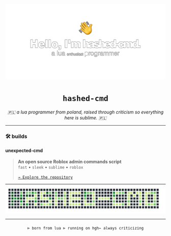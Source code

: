![](https://raw.githubusercontent.com/hashed-cmd/hashed-cmd/refs/heads/main/libraries/bann.png)

<h1 align="center"><code>hashed-cmd</code></h1>

<p align="center">
  <em>🇵🇱 a lua programmer from poland, raised through criticism so everything here is sublime. 🇵🇱</em>
</p>

---

### 🛠️ builds
#### unexpected-cmd  
> **An open source Roblox admin commands script**  
> `fast` • `sleek` • `sublime` • `roblox`
>  
> [`→ Explore the repository`](https://github.com/hashed-cmd/unexpected-cmd)


---

<p align="center">
  <img src="https://raw.githubusercontent.com/hashed-cmd/hashed-cmd/refs/heads/main/libraries/activity.png" alt="Activity" />
</p>

---

<div align="center">
  <sub><kbd>⊳ born from lua ⊳ </kbd><kbd>running on hgh</kbd><kbd>⌁ always criticizing</kbd></sub>
</div>
